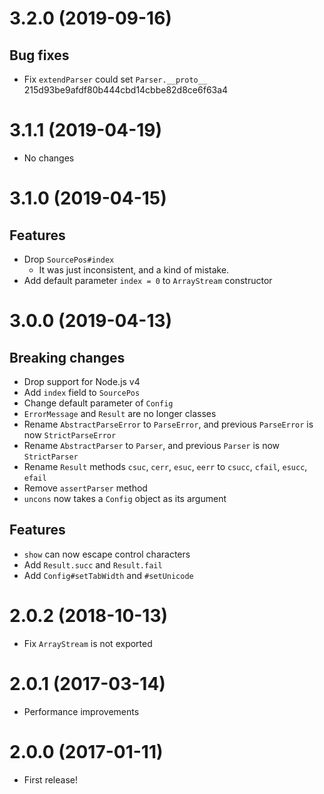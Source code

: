 # 3.2.0 (2019-09-16)
## Bug fixes
- Fix `extendParser` could set `Parser.__proto__` 215d93be9afdf80b444cbd14cbbe82d8ce6f63a4

# 3.1.1 (2019-04-19)
- No changes

# 3.1.0 (2019-04-15)
## Features
- Drop `SourcePos#index`
  - It was just inconsistent, and a kind of mistake.
- Add default parameter `index = 0` to `ArrayStream` constructor

# 3.0.0 (2019-04-13)
## Breaking changes
- Drop support for Node.js v4
- Add `index` field to `SourcePos`
- Change default parameter of `Config`
- `ErrorMessage` and `Result` are no longer classes
- Rename `AbstractParseError` to `ParseError`, and previous `ParseError` is now `StrictParseError`
- Rename `AbstractParser` to `Parser`, and previous `Parser` is now `StrictParser`
- Rename `Result` methods `csuc`, `cerr`, `esuc`, `eerr` to `csucc`, `cfail`, `esucc`, `efail`
- Remove `assertParser` method
- `uncons` now takes a `Config` object as its argument

## Features
- `show` can now escape control characters
- Add `Result.succ` and `Result.fail`
- Add `Config#setTabWidth` and `#setUnicode`

# 2.0.2 (2018-10-13)
- Fix `ArrayStream` is not exported

# 2.0.1 (2017-03-14)
- Performance improvements

# 2.0.0 (2017-01-11)
- First release!

